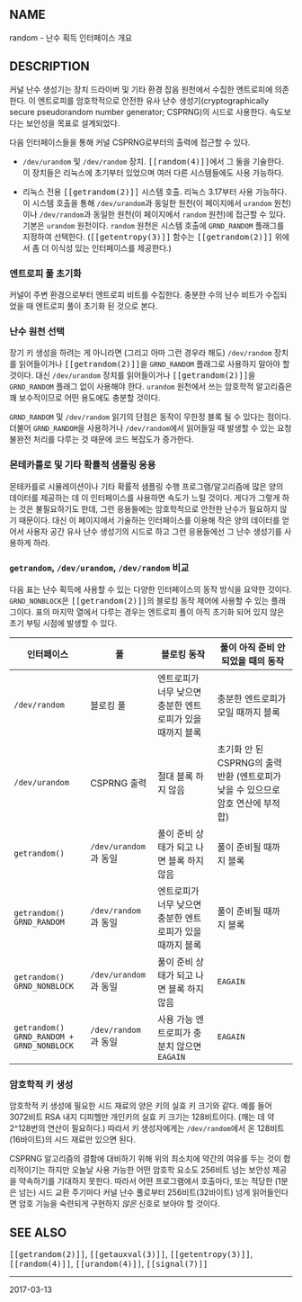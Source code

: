 ## NAME

random - 난수 획득 인터페이스 개요

## DESCRIPTION

커널 난수 생성기는 장치 드라이버 및 기타 환경 잡음 원천에서 수집한 엔트로피에 의존한다. 이 엔트로피를 암호학적으로 안전한 유사 난수 생성기(cryptographically secure pseudorandom number generator; CSPRNG)의 시드로 사용한다. 속도보다는 보안성을 목표로 설계되었다.

다음 인터페이스들을 통해 커널 CSPRNG로부터의 출력에 접근할 수 있다.

* `/dev/urandom` 및 `/dev/random` 장치. <tt>[[random(4)]]</tt>에서 그 둘을 기술한다. 이 장치들은 리눅스에 초기부터 있었으며 여러 다른 시스템들에도 사용 가능하다.

* 리눅스 전용 <tt>[[getrandom(2)]]</tt> 시스템 호출. 리눅스 3.17부터 사용 가능하다. 이 시스템 호출을 통해 `/dev/urandom`과 동일한 원천(이 페이지에서 `urandom` 원천)이나 `/dev/random`과 동일한 원천(이 페이지에서 `random` 원천)에 접근할 수 있다. 기본은 `urandom` 원천이다. `random` 원천은 시스템 호출에 `GRND_RANDOM` 플래그를 지정하여 선택한다. (<tt>[[getentropy(3)]]</tt> 함수는 <tt>[[getrandom(2)]]</tt> 위에서 좀 더 이식성 있는 인터페이스를 제공한다.)

### 엔트로피 풀 초기화

커널이 주변 환경으로부터 엔트로피 비트를 수집한다. 충분한 수의 난수 비트가 수집되었을 때 엔트로피 풀이 초기화 된 것으로 본다.

### 난수 원천 선택

장기 키 생성을 하려는 게 아니라면 (그리고 아마 그런 경우라 해도) `/dev/random` 장치를 읽어들이거나 <tt>[[getrandom(2)]]</tt>을 `GRND_RANDOM` 플래그로 사용하지 말아야 할 것이다. 대신 `/dev/urandom` 장치를 읽어들이거나 <tt>[[getrandom(2)]]</tt>을 `GRND_RANDOM` 플래그 없이 사용해야 한다. `urandom` 원천에서 쓰는 암호학적 알고리즘은 꽤 보수적이므로 어떤 용도에도 충분할 것이다.

`GRND_RANDOM` 및 `/dev/random` 읽기의 단점은 동작이 무한정 블록 될 수 있다는 점이다. 더불어 `GRND_RANDOM`을 사용하거나 `/dev/random`에서 읽어들일 때 발생할 수 있는 요청 불완전 처리를 다루는 것 때문에 코드 복잡도가 증가한다.

### 몬테카를로 및 기타 확률적 샘플링 응용

몬테카를로 시뮬레이션이나 기타 확률적 샘플링 수행 프로그램/알고리즘에 많은 양의 데이터를 제공하는 데 이 인터페이스를 사용하면 속도가 느릴 것이다. 게다가 그렇게 하는 것은 불필요하기도 한데, 그런 응용들에는 암호학적으로 안전한 난수가 필요하지 않기 때문이다. 대신 이 페이지에서 기술하는 인터페이스를 이용해 작은 양의 데이터를 얻어서 사용자 공간 유사 난수 생성기의 시드로 하고 그런 응용들에선 그 난수 생성기를 사용하게 하라.

### `getrandom`, `/dev/urandom`, `/dev/random` 비교

다음 표는 난수 획득에 사용할 수 있는 다양한 인터페이스의 동작 방식을 요약한 것이다. `GRND_NONBLOCK`은 <tt>[[getrandom(2)]]</tt>의 블로킹 동작 제어에 사용할 수 있는 플래그이다. 표의 마지막 열에서 다루는 경우는 엔트로피 풀이 아직 초기화 되어 있지 않은 초기 부팅 시점에 발생할 수 있다.

| 인터페이스 | 풀 | 블로킹 동작 | 풀이 아직 준비 안 되었을 때의 동작 |
| --- | --- | --- | --- |
| `/dev/random` | 블로킹 풀 | 엔트로피가 너무 낮으면 충분한 엔트로피가 있을 때까지 블록 | 충분한 엔트로피가 모일 때까지 블록 |
| `/dev/urandom` | CSPRNG 출력 | 절대 블록 하지 않음 | 초기화 안 된 CSPRNG의 출력 반환 (엔트로피가 낮을 수 있으므로 암호 연산에 부적합) |
| `getrandom()` | `/dev/urandom`과 동일 | 풀이 준비 상태가 되고 나면 블록 하지 않음 | 풀이 준비될 때까지 블록 |
| `getrandom()`<br>`GRND_RANDOM` | `/dev/random`과 동일 | 엔트로피가 너무 낮으면 충분한 엔트로피가 있을 때까지 블록 | 풀이 준비될 때까지 블록 |
| `getrandom()`<br>`GRND_NONBLOCK` | `/dev/urandom`과 동일 | 풀이 준비 상태가 되고 나면 블록 하지 않음 | `EAGAIN` |
| `getrandom()`<br>`GRND_RANDOM + GRND_NONBLOCK` | `/dev/random`과 동일 | 사용 가능 엔트로피가 충분치 않으면 `EAGAIN` | `EAGAIN` |

### 암호학적 키 생성

암호학적 키 생성에 필요한 시드 재료의 양은 키의 실효 키 크기와 같다. 예를 들어 3072비트 RSA 내지 디피헬만 개인키의 실효 키 크기는 128비트이다. (깨는 데 약 2^128번의 연산이 필요하다.) 따라서 키 생성자에게는 `/dev/random`에서 온 128비트(16바이트)의 시드 재료만 있으면 된다.

CSPRNG 알고리즘의 결함에 대비하기 위해 위의 최소치에 약간의 여유를 두는 것이 합리적이기는 하지만 오늘날 사용 가능한 어떤 암호학 요소도 256비트 넘는 보안성 제공을 약속하기를 기대하지 못한다. 따라서 어떤 프로그램에서 호출마다, 또는 적당한 (1분은 넘는) 시드 교환 주기마다 커널 난수 풀로부터 256비트(32바이트) 넘게 읽어들인다면 암호 기능을 숙련되게 구현하지 *않은* 신호로 보아야 할 것이다.

## SEE ALSO

<tt>[[getrandom(2)]]</tt>, <tt>[[getauxval(3)]]</tt>, <tt>[[getentropy(3)]]</tt>, <tt>[[random(4)]]</tt>, <tt>[[urandom(4)]]</tt>, <tt>[[signal(7)]]</tt>

----

2017-03-13
